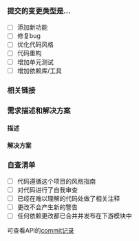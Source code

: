 ### 提交的变更类型是...
- [ ] 添加新功能
- [ ] 修复bug
- [ ] 优化代码风格
- [ ] 代码重构
- [ ] 增加单元测试
- [ ] 增加依赖库/工具

### 相关链接

### 需求描述和解决方案
#### 描述

#### 解决方案

### 自查清单
- [ ] 代码遵循这个项目的风格指南
- [ ] 对代码进行了自我审查
- [ ] 已经在难以理解的代码处做了相关注释
- [ ] 更改不会产生新的警告
- [ ] 任何依赖更改都已合并并发布在下游模块中

可查看API的[commit记录](http://gitlab.prod.dtstack.cn/dt-insight-front/dt-data-api/merge_requests/327)